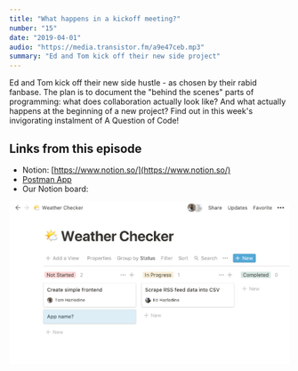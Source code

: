 ```yaml
---
title: "What happens in a kickoff meeting?"
number: "15"
date: "2019-04-01"
audio: "https://media.transistor.fm/a9e47ceb.mp3"
summary: "Ed and Tom kick off their new side project"
---
```


Ed and Tom kick off their new side hustle - as chosen by their rabid fanbase. The plan is to document the "behind the scenes" parts of programming: what does collaboration actually look like? And what actually happens at the beginning of a new project? Find out in this week's invigorating instalment of A Question of Code!

## Links from this episode

* Notion: [https://www.notion.so/](https://www.notion.so/)
* [Postman App]([https://www.notion.so/](https://www.getpostman.com/))
* Our Notion board:

![Screenshot of our project board in the Notion app](notion-board.png)
